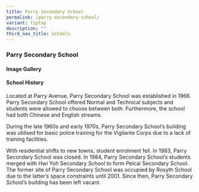 ```yaml
---
title: Parry Secondary School
permalink: /parry-secondary-school/
variant: tiptap
description: ""
third_nav_title: Schools
---
```

<h3><strong>Parry Secondary School</strong></h3>
<p></p>
<h4><strong>Image Gallery</strong></h4>
<p></p>
<p></p>
<h4><strong>School History</strong></h4>
<p>Located at Parry Avenue, Parry Secondary School was established in 1966.
Parry Secondary School offered Normal and Technical subjects and students
were allowed to choose between both. Furthermore, the school had both Chinese
and English streams.</p>
<p>During the late 1960s and early 1970s, Parry Secondary School’s building
was utilised for basic police training for the Vigilante Corps due to a
lack of training facilities.</p>
<p>With residential shifts to new towns, student enrolment fell. In 1983,
Parry Secondary School was closed. In 1984, Parry Secondary School’s students
merged with Hwi Yoh Secondary School to form Peicai Secondary School. The
former site of Parry Secondary School was occupied by Rosyth School due
to the latter’s space constraints until 2001. Since then, Parry Secondary
School’s building has been left vacant.</p>
<p></p>
<p></p>